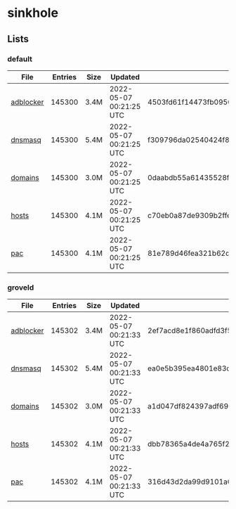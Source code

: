 # sinkhole

## Lists

### default

|File|Entries|Size|Updated|Hash|
|-|-|-|-|-|
|[adblocker](https://raw.githubusercontent.com/groveld/sinkhole/lists/default/adblocker.txt)|145300|3.4M|2022-05-07 00:21:25 UTC|4503fd61f14473fb0950ebb758be665ee7f7c307c23116f568a6bfcb909e6441|
|[dnsmasq](https://raw.githubusercontent.com/groveld/sinkhole/lists/default/dnsmasq.txt)|145300|5.4M|2022-05-07 00:21:25 UTC|f309796da02540424f8bd058978d6c1c8fc1e87ddaf4cf4e00f5e7b43df1ea9e|
|[domains](https://raw.githubusercontent.com/groveld/sinkhole/lists/default/domains.txt)|145300|3.0M|2022-05-07 00:21:25 UTC|0daabdb55a61435528f1dec61731b84fa6b49318728a1e6246a05409ef6e968a|
|[hosts](https://raw.githubusercontent.com/groveld/sinkhole/lists/default/hosts.txt)|145300|4.1M|2022-05-07 00:21:25 UTC|c70eb0a87de9309b2ffeededf843be77ab53670e964b2f5de50b2f5579002e7a|
|[pac](https://raw.githubusercontent.com/groveld/sinkhole/lists/default/pac.txt)|145300|4.1M|2022-05-07 00:21:25 UTC|81e789d46fea321b62dd67a63664d0757c2aa0e68a533d805341bc059b8e3b35|

### groveld

|File|Entries|Size|Updated|Hash|
|-|-|-|-|-|
|[adblocker](https://raw.githubusercontent.com/groveld/sinkhole/lists/groveld/adblocker.txt)|145302|3.4M|2022-05-07 00:21:33 UTC|2ef7acd8e1f860adfd3f52af2c16a849c1c0bd197d48df6b8c71de8550b8e513|
|[dnsmasq](https://raw.githubusercontent.com/groveld/sinkhole/lists/groveld/dnsmasq.txt)|145302|5.4M|2022-05-07 00:21:33 UTC|ea0e5b395ea4801e83cae7c3399ce5c682e0aa3d8c0ae467c3f9064add0747fb|
|[domains](https://raw.githubusercontent.com/groveld/sinkhole/lists/groveld/domains.txt)|145302|3.0M|2022-05-07 00:21:33 UTC|a1d047df824397adf692b0a3c446d5ff971d798ecbadca0c93461532b60ac372|
|[hosts](https://raw.githubusercontent.com/groveld/sinkhole/lists/groveld/hosts.txt)|145302|4.1M|2022-05-07 00:21:33 UTC|dbb78365a4de4a765f25fdd98c2feb823a2992c0b298498b6c45eeb84615c52a|
|[pac](https://raw.githubusercontent.com/groveld/sinkhole/lists/groveld/pac.txt)|145302|4.1M|2022-05-07 00:21:33 UTC|316d43d2da99d9101a0954cda1535894615df7c0e4ec4f23c49554b171bec5d1|

